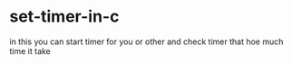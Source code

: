 # set-timer-in-c
in this you can start timer for you or other and check timer that hoe much time it take 
